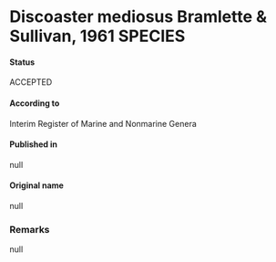Discoaster mediosus Bramlette & Sullivan, 1961 SPECIES
=======

#### Status
ACCEPTED

#### According to
Interim Register of Marine and Nonmarine Genera

#### Published in
null

#### Original name
null

### Remarks
null